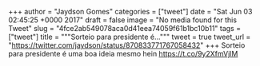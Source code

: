 
+++
author = "Jaydson Gomes"
categories = ["tweet"]
date = "Sat Jun 03 02:45:25 +0000 2017"
draft = false
image = "No media found for this Tweet"
slug = "4fce2ab549078aca0d41eea74059f61b1bc10b11"
tags = ["tweet"]
title = """Sorteio para presidente é..."""
tweet = true
tweet_url = "https://twitter.com/jaydson/status/870833771767058432"
+++
Sorteio para presidente é uma boa ideia mesmo hein https://t.co/9y2XfmVjlM
